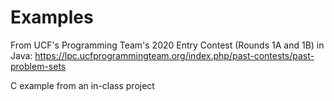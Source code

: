 # Examples
From UCF's Programming Team's 2020 Entry Contest (Rounds 1A and 1B) in Java: https://lpc.ucfprogrammingteam.org/index.php/past-contests/past-problem-sets

C example from an in-class project
